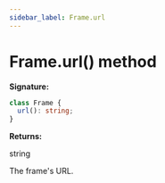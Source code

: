 ```yaml
---
sidebar_label: Frame.url
---
```


# Frame.url() method

**Signature:**

```typescript
class Frame {
  url(): string;
}
```

**Returns:**

string

The frame's URL.
